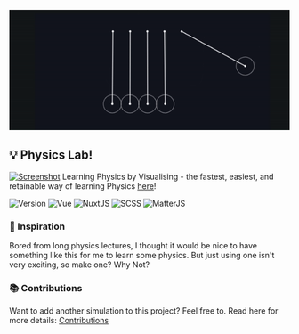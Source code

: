 ![alt text](./static/newtons-cradle.gif)

## 💡 Physics Lab!

[![Screenshot](https://user-images.githubusercontent.com/74147463/138558703-30e5f099-18c9-4221-93eb-464bdbb2aa9b.png)](https://physicsviz.vercel.app)
Learning Physics by Visualising - the fastest, easiest, and retainable way of learning Physics [here](https://physicsviz.vercel.app/)!

![Version](https://img.shields.io/github/v/release/VanshajPoonia/physicsviz)
![Vue](https://img.shields.io/badge/-Vue-green) ![NuxtJS](https://img.shields.io/badge/-NuxtJS-green) ![SCSS](https://img.shields.io/badge/-SCSS-red) ![MatterJS](https://img.shields.io/badge/-MatterJS-blue)

### 🧠 Inspiration

Bored from long physics lectures, I thought it would be nice to have something like this for me to learn some physics. But just using one isn't very exciting, so make one? Why Not?

### 📚 Contributions

Want to add another simulation to this project? Feel free to.
Read here for more details: [Contributions](./CONTRIBUTING.md)
